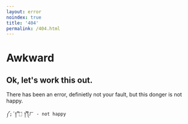 ```yaml
---
layout: error
noindex: true
title: '404'
permalink: /404.html
---
```

# Awkward

## Ok, let's work this out.

There has been an error, definietly not your fault, but this donger is not happy.

`༼;´༎ຶ ۝ ༎ຶ༽ㄏ - not happy`